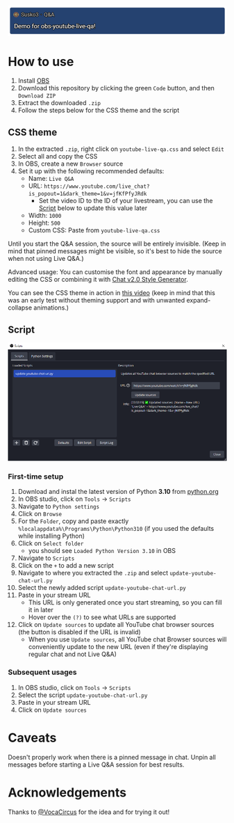 ![demo](images/demo.png)

# How to use

1. Install [OBS](https://obsproject.com/)
2. Download this repository by clicking the green `Code` button, and then `Download ZIP`
3. Extract the downloaded `.zip`
4. Follow the steps below for the CSS theme and the script

## CSS theme

1. In the extracted `.zip`, right click on `youtube-live-qa.css` and select `Edit`
2. Select all and copy the CSS
3. In OBS, create a new `Browser` source
4. Set it up with the following recommended defaults:
   - Name: `Live Q&A`
   - URL: `https://www.youtube.com/live_chat?is_popout=1&dark_theme=1&v=jfKfPfyJRdk`
     - Set the video ID to the ID of your livestream, you can use the [Script](#script) below to update this value later
   - Width: `1000`
   - Height: `500`
   - Custom CSS: Paste from `youtube-live-qa.css`

Until you start the Q&A session, the source will be entirely invisible. (Keep in mind that pinned messages might be visible, so it's best to hide the source when not using Live Q&A.)

Advanced usage: You can customise the font and appearance by manually editing the CSS or combining it with [Chat v2.0 Style Generator](https://chatv2.septapus.com/).

You can see the CSS theme in action in [this video](https://youtu.be/Bcz95Fyws5w?t=6016) (keep in mind that this was an early test without theming support and with unwanted expand-collapse animations.)

## Script

![script demo](images/script-demo.png)

### First-time setup

1. Download and instal the latest version of Python **3.10** from [python.org](https://www.python.org/downloads/)
2. In OBS studio, click on `Tools` &rarr; `Scripts`
3. Navigate to `Python settings`
4. Click on `Browse`
5. For the `Folder`, copy and paste exactly `%localappdata%\Programs\Python\Python310` (if you used the defaults while installing Python)
6. Click on `Select folder`
   - you should see `Loaded Python Version 3.10` in OBS
7. Navigate to `Scripts`
8. Click on the `+` to add a new script
9. Navigate to where you extracted the `.zip` and select `update-youtube-chat-url.py`
10. Select the newly added script `update-youtube-chat-url.py`
11. Paste in your stream URL
    - This URL is only generated once you start streaming, so you can fill it in later
    - Hover over the `(?)` to see what URLs are supported
12. Click on `Update sources` to update all YouTube chat browser sources (the button is disabled if the URL is invalid)
    - When you use `Update sources`, all YouTube chat Browser sources will conveniently update to the new URL (even if they're displaying regular chat and not Live Q&A)

### Subsequent usages

1. In OBS studio, click on `Tools` &rarr; `Scripts`
2. Select the script `update-youtube-chat-url.py`
3. Paste in your stream URL
4. Click on `Update sources`

# Caveats

Doesn't properly work when there is a pinned message in chat. Unpin all messages before starting a Live Q&A session for best results.

# Acknowledgements

Thanks to [@VocaCircus](https://twitter.com/VocaCircus) for the idea and for trying it out!
